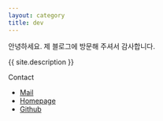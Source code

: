 ```yaml
---
layout: category
title: dev
---
```





안녕하세요.
제 블로그에 방문해 주셔서 감사합니다.

<p class="message">{{ site.description }}</p>


Contact

- [Mail](mailto:chanwookim@me.com) 
- [Homepage](https://chanwookim.me) 
- [Github](https://github.com/chanwooo) 



